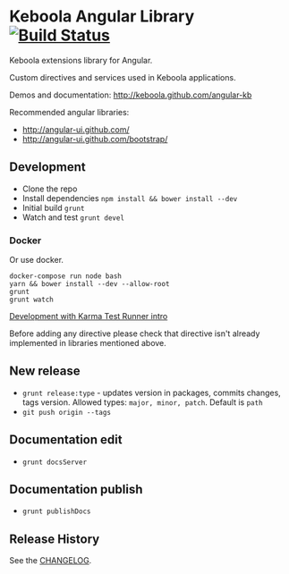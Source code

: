 # Keboola Angular Library [![Build Status](https://secure.travis-ci.org/keboola/angular-kb.png)](http://travis-ci.org/keboola/angular-kb)

Keboola extensions library for Angular.

Custom directives and services used in Keboola applications.

Demos and documentation: http://keboola.github.com/angular-kb

Recommended angular libraries:

  * http://angular-ui.github.com/
  * http://angular-ui.github.com/bootstrap/



## Development

* Clone the repo
* Install dependencies `npm install && bower install --dev`
* Initial build `grunt`
* Watch and test `grunt devel`

### Docker
Or use docker.
```
docker-compose run node bash
yarn && bower install --dev --allow-root
grunt
grunt watch
```

[Development with Karma Test Runner intro](http://www.youtube.com/watch?v=MVw8N3hTfCI)

Before adding any directive please check that directive isn't already implemented in libraries mentioned above.


## New release

* `grunt release:type` - updates version in packages, commits changes, tags version. Allowed types: `major, minor, patch`. Default is `path`
* `git push origin --tags`


## Documentation edit

* `grunt docsServer`

## Documentation publish

* `grunt publishDocs`


## Release History
See the [CHANGELOG](CHANGELOG.md).
